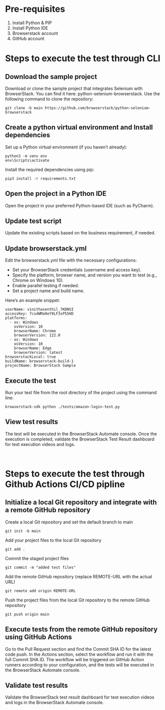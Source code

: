 # Pre-requisites
1. Install Python & PIP
2. Install Python IDE
3. Browserstack account
4. GitHub account 


# Steps to execute the test through CLI


## Download the sample project
Download or clone the sample project that integrates Selenium with BrowserStack. You can find it here: python-selenium-browserstack.
Use the following command to clone the repository:
```
git clone -b main https://github.com/browserstack/python-selenium-browserstack
```

## Create a python virtual environment and Install dependencies
Set up a Python virtual environment (if you haven’t already):
```
python3 -m venv env
env\Scripts\activate
```
Install the required dependencies using pip:
```
pip3 install -r requirements.txt
```

## Open the project in a Python IDE
Open the project in your preferred Python-based IDE (such as PyCharm).

## Update test script
Update the existing scripts based on the business requirement, if needed.

## Update browserstack.yml
Edit the browserstack.yml file with the necessary configurations:
* Set your BrowserStack credentials (username and access key).
* Specify the platform, browser name, and version you want to test (e.g., Chrome on Windows 10).
* Enable parallel testing if needed.
* Set a project name and build name.
  
Here’s an example snippet:

```
userName: vinithasenthil_7KDNSI
accessKey: 7csdWMa9eY9LF3sP55HD
platforms:
  - os: Windows
    osVersion: 10
    browserName: Chrome
    browserVersion: 122.0
  - os: Windows
    osVersion: 10
    browserName: Edge
    browserVersion: latest
browserstackLocal: true
buildName: browserstack-build-1
projectName: BrowserStack Sample
```

## Execute the test
Run your test file from the root directory of the project using the command line:
```
browserstack-sdk python ./tests/amazon-login-test.py
```

## View test results
The test will be executed in the BrowserStack Automate console. Once the execution is completed, validate the BrowserStack Test Result dashboard for test execution videos and logs.

&nbsp;

# Steps to execute the test through Github Actions CI/CD pipline

## Initialize a local Git repository and integrate with a remote GitHub repository

Create a local Git repository and set the default branch to main
```
git init -b main
```

Add your project files to the local Git repository
```
git add .
```

Commit the staged project files
```
git commit -m "added test files"
```

Add the remote GitHub repository (replace REMOTE-URL with the actual URL)
```
git remote add origin REMOTE-URL
```

Push the project files from the local Git repository to the remote GitHub repository
```
git push origin main
```

## Execute tests from the remote GitHub repository using GitHub Actions
Go to the Pull Request section and find the Commit SHA ID for the latest code push.
In the Actions section, select the workflow and run it with the full Commit SHA ID.
The workflow will be triggered on GitHub Action runners according to your configuration, and the tests will be executed in the BrowserStack Automate console.


## Validate test results
Validate the BrowserStack test result dashboard for test execution videos and logs in the BrowserStack Automate console.

